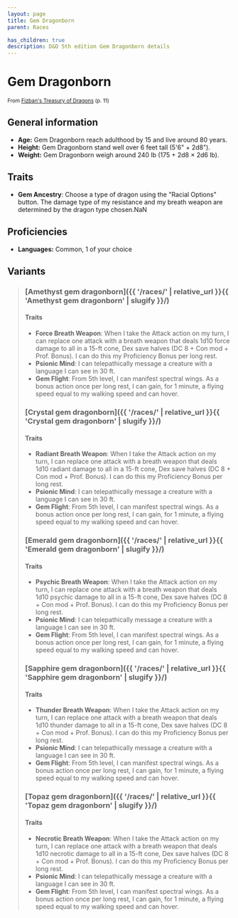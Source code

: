 ```yaml
---
layout: page
title: Gem Dragonborn
parent: Races

has_children: true
description: D&D 5th edition Gem Dragonborn details
---
```


# Gem Dragonborn

<small>From <a target="_blank" href="https://dnd.wizards.com/products/treasury-dragons">Fizban's Treasury of Dragons</a> (p. 11)</small>


## General information

- **Age:** Gem Dragonborn reach adulthood by 15 and live around 80 years.
- **Height:** Gem Dragonborn stand well over 6 feet tall (5'6" + 2d8").
- **Weight:** Gem Dragonborn weigh around 240 lb (175 + 2d8 × 2d6 lb).

## Traits

- **Gem Ancestry**: Choose a type of dragon using the "Racial Options" button. The damage type of my resistance and my breath weapon are determined by the dragon type chosen.NaN

## Proficiencies

- **Languages:** Common, 1 of your choice

## Variants

> 
> ### [Amethyst gem dragonborn]({{ '/races/' | relative_url }}{{ 'Amethyst gem dragonborn' | slugify }}/)
> 
> 
> #### Traits
> 
> - **Force Breath Weapon**: When I take the Attack action on my turn, I can replace one attack with a breath weapon that deals 1d10 force damage to all in a 15-ft cone, Dex save halves (DC 8 + Con mod + Prof. Bonus). I can do this my Proficiency Bonus per long rest.
> - **Psionic Mind**: I can telepathically message a creature with a language I can see in 30 ft.
> - **Gem Flight**: From 5th level, I can manifest spectral wings. As a bonus action once per long rest, I can gain, for 1 minute, a flying speed equal to my walking speed and can hover.
> 
> ### [Crystal gem dragonborn]({{ '/races/' | relative_url }}{{ 'Crystal gem dragonborn' | slugify }}/)
> 
> 
> #### Traits
> 
> - **Radiant Breath Weapon**: When I take the Attack action on my turn, I can replace one attack with a breath weapon that deals 1d10 radiant damage to all in a 15-ft cone, Dex save halves (DC 8 + Con mod + Prof. Bonus). I can do this my Proficiency Bonus per long rest.
> - **Psionic Mind**: I can telepathically message a creature with a language I can see in 30 ft.
> - **Gem Flight**: From 5th level, I can manifest spectral wings. As a bonus action once per long rest, I can gain, for 1 minute, a flying speed equal to my walking speed and can hover.
> 
> ### [Emerald gem dragonborn]({{ '/races/' | relative_url }}{{ 'Emerald gem dragonborn' | slugify }}/)
> 
> 
> #### Traits
> 
> - **Psychic Breath Weapon**: When I take the Attack action on my turn, I can replace one attack with a breath weapon that deals 1d10 psychic damage to all in a 15-ft cone, Dex save halves (DC 8 + Con mod + Prof. Bonus). I can do this my Proficiency Bonus per long rest.
> - **Psionic Mind**: I can telepathically message a creature with a language I can see in 30 ft.
> - **Gem Flight**: From 5th level, I can manifest spectral wings. As a bonus action once per long rest, I can gain, for 1 minute, a flying speed equal to my walking speed and can hover.
> 
> ### [Sapphire gem dragonborn]({{ '/races/' | relative_url }}{{ 'Sapphire gem dragonborn' | slugify }}/)
> 
> 
> #### Traits
> 
> - **Thunder Breath Weapon**: When I take the Attack action on my turn, I can replace one attack with a breath weapon that deals 1d10 thunder damage to all in a 15-ft cone, Dex save halves (DC 8 + Con mod + Prof. Bonus). I can do this my Proficiency Bonus per long rest.
> - **Psionic Mind**: I can telepathically message a creature with a language I can see in 30 ft.
> - **Gem Flight**: From 5th level, I can manifest spectral wings. As a bonus action once per long rest, I can gain, for 1 minute, a flying speed equal to my walking speed and can hover.
> 
> ### [Topaz gem dragonborn]({{ '/races/' | relative_url }}{{ 'Topaz gem dragonborn' | slugify }}/)
> 
> 
> #### Traits
> 
> - **Necrotic Breath Weapon**: When I take the Attack action on my turn, I can replace one attack with a breath weapon that deals 1d10 necrotic damage to all in a 15-ft cone, Dex save halves (DC 8 + Con mod + Prof. Bonus). I can do this my Proficiency Bonus per long rest.
> - **Psionic Mind**: I can telepathically message a creature with a language I can see in 30 ft.
> - **Gem Flight**: From 5th level, I can manifest spectral wings. As a bonus action once per long rest, I can gain, for 1 minute, a flying speed equal to my walking speed and can hover.
